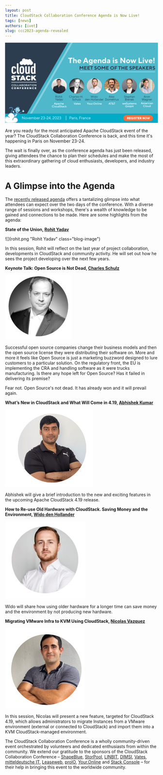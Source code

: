 ```yaml
---
layout: post
title: CloudStack Collaboration Conference Agenda is Now Live!
tags: [news]
authors: [ivet]
slug: ccc2023-agenda-revealed
---
```


[![](banner.jpg "CCC 2023 Agenda Revealed")](/blog/ccc2023-agenda-revealed)

Are you ready for the most anticipated Apache CloudStack event of the year? The
CloudStack Collaboration Conference is back, and this time it's happening in
Paris on November 23-24.

The wait is finally over, as the conference agenda has just been released,
giving attendees the chance to plan their schedules and make the most of this
extraordinary gathering of cloud enthusiasts, developers, and industry leaders.

<!-- truncate -->

# A Glimpse into the Agenda

The [recently released agenda](https://www.cloudstackcollab.org/#schedule)
offers a tantalizing glimpse into what attendees can expect over the two days of
the conference. With a diverse range of sessions and workshops, there's a wealth
of knowledge to be gained and connections to be made. Here are some highlights
from the agenda:

**State of the Union, [Rohit Yadav](https://www.linkedin.com/in/rohityadavcloud/)**

<div className="row">
<div className="col col--3">

![](rohit.png "Rohit Yadav" class="blog-image")

</div>
<div className="col col--9">
In this session, Rohit will reflect on the last year of project collaboration,
developments in CloudStack and community activity. He will set out how he sees
the project developing over the next few years.
</div>
</div>

**Keynote Talk: Open Source is Not Dead, [Charles Schulz](https://www.linkedin.com/in/charlesschulz/)**

<div className="row">
<div className="col col--3">

![](charles.png "Charles Schulz")

</div>
<div className="col col--9">
Successful open source companies change their business models and then the open
source license they were distributing their software on. More and more it feels
like Open Source is just a marketing buzzword designed to lure customers to a
particular solution. On the regulatory front, the EU is implementing the CRA and
handling software as it were trucks manufacturing. Is there any hope left for
Open Source? Has it failed in delivering its premise?

Fear not. Open Source's not dead. It has already won and it will prevail again.
</div>
</div>

**What’s New in CloudStack and What Will Come in 4.19, [Abhishek Kumar](https://www.linkedin.com/in/shwstppr/)**

<div className="row">
<div className="col col--3">

![](abhishek.png "Abhishek Kumar")

</div>
<div className="col col--9">
Abhishek will give a brief introduction to the new and exciting features in the
upcoming Apache CloudStack 4.19 release.
</div>
</div>


**How to Re-use Old Hardware with CloudStack. Saving Money and the Environment, [Wido den Hollander](https://www.linkedin.com/in/widodh/)**

<div className="row">
<div className="col col--3">

![](wido.png "Wido")

</div>
<div className="col col--9">
Wido will share how using older hardware for a longer time can save money and
the environment by not producing new hardware.
</div>
</div>

**Migrating VMware Infra to KVM Using CloudStack, [Nicolas Vazquez](https://www.linkedin.com/in/nvazquezuy/)**

<div className="row">
<div className="col col--3">

![](nicolas.png "Nicolas")

</div>
<div className="col col--9">
In this session, Nicolas will present a new feature, targeted for CloudStack
4.19, which allows administrators to migrate Instances from a VMware environment
(external or connected to CloudStack) and import them into a KVM
CloudStack-managed environment.
</div>
</div>

The CloudStack Collaboration Conference is a wholly community-driven event
orchestrated by volunteers and dedicated enthusiasts from within the community.
We extend our gratitude to the sponsors of the CloudStack Collaboration
Conference – [ShapeBlue](https://www.shapeblue.com/),
[StorPool](https://storpool.com/), [LINBIT](https://linbit.com/),
[DIMSI](https://cloud.dimsi.io/#/), [Vates](https://www.vates.fr/),
[mitteldeutsche IT](https://mitteldeutsche-it.de/),
[Leaseweb](https://www.leaseweb.com/), [proIO](https://www.proio.com/),
[Your.Online](https://your.online/) and [Stack
Console](https://www.stackconsole.io/) – for their help in bringing this event
to the worldwide community.
